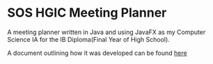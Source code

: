 # SOS HGIC Meeting Planner

A meeting planner written in Java and using JavaFX as my Computer Science IA for the IB Diploma(Final Year of High School).

A document outlining how it was developed can be found [here](https://github.com/CarltonS13/csIA/blob/master/Crit_C_Development.pdf)
